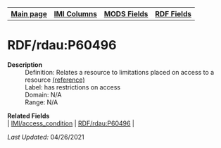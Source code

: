 <!DOCTYPE html>
<html>

<body>
<table style="width:100%">
  <tr>
    <th><a href="index.md">Main page</a></th>
	<th><a href="IMI.md">IMI Columns</a></th>
    <th><a href="MODS.md">MODS Fields</a></th>
    <th><a href="RDF.md">RDF Fields</a></th>
  </tr>
</table>



<h1>RDF/rdau:P60496</h1>
<dl>
  <dt><b>Description</b></dt>
  <dd>Definition: Relates a resource to limitations placed on access to a resource <a href="http://www.rdaregistry.info/Elements/u/#P60496">(reference)</a></dd>
  <dd>Label:  has restrictions on access</dd>
  <dd>Domain:  N/A</dd>
  <dd>Range:  N/A</dd>
</dl>
<dl>
	<dt><b>Related Fields</b></dt>
		| <a href="access_condition.md">IMI/access_condition</a> | <a href="rdf.rdau.p60496.md">RDF/rdau:P60496</a> |
</dl>
<p><i>Last Updated: </i>04/26/2021</p>
</body>
</html>